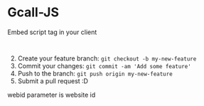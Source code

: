 # Gcall-JS
Embed script tag in your client

<pre><script type="text/javascript" src="//static.twilio.com/libs/twiliojs/1.2/twilio.min.js"></script></pre>
<pre><script type="text/javascript" src="https://api.gcall.vn/?webid=1"></script></pre>
2. Create your feature branch: `git checkout -b my-new-feature`
3. Commit your changes: `git commit -am 'Add some feature'`
4. Push to the branch: `git push origin my-new-feature`
5. Submit a pull request :D

webid parameter is website id
